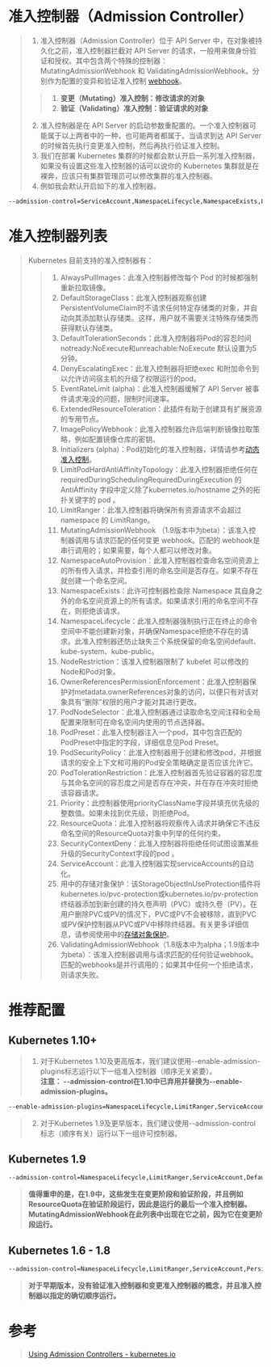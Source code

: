 # 准入控制器（Admission Controller）
> 1. 准入控制器（Admission Controller）位于 API Server 中，在对象被持久化之前，准入控制器拦截对 API Server 的请求，一般用来做身份验证和授权。其中包含两个特殊的控制器：MutatingAdmissionWebhook 和 ValidatingAdmissionWebhook。分别作为配置的变异和验证准入控制 [webhook](https://kubernetes.io/docs/reference/access-authn-authz/extensible-admission-controllers/#admission-webhooks)。   
>> 1. **变更（Mutating）准入控制：修改请求的对象**   
>> 2. **验证（Validating）准入控制：验证请求的对象**   
>>
> 2. 准入控制器是在 API Server 的启动参数重配置的。一个准入控制器可能属于以上两者中的一种，也可能两者都属于。当请求到达 API Server 的时候首先执行变更准入控制，然后再执行验证准入控制。   
> 3. 我们在部署 Kubernetes 集群的时候都会默认开启一系列准入控制器，如果没有设置这些准入控制器的话可以说你的 Kubernetes 集群就是在裸奔，应该只有集群管理员可以修改集群的准入控制器。   
> 4. 例如我会默认开启如下的准入控制器。   
```bash
--admission-control=ServiceAccount,NamespaceLifecycle,NamespaceExists,LimitRanger,ResourceQuota,MutatingAdmissionWebhook,ValidatingAdmissionWebhook
```

# 准入控制器列表
> Kubernetes 目前支持的准入控制器有：   
>> 1. AlwaysPullImages：此准入控制器修改每个 Pod 的时候都强制重新拉取镜像。   
>> 2. DefaultStorageClass：此准入控制器观察创建PersistentVolumeClaim时不请求任何特定存储类的对象，并自动向其添加默认存储类。这样，用户就不需要关注特殊存储类而获得默认存储类。   
>> 3. DefaultTolerationSeconds：此准入控制器将Pod的容忍时间notready:NoExecute和unreachable:NoExecute 默认设置为5分钟。   
>> 4. DenyEscalatingExec：此准入控制器将拒绝exec 和附加命令到以允许访问宿主机的升级了权限运行的pod。   
>> 5. EventRateLimit (alpha)：此准入控制器缓解了 API Server 被事件请求淹没的问题，限制时间速率。   
>> 6. ExtendedResourceToleration：此插件有助于创建具有扩展资源的专用节点。   
>> 7. ImagePolicyWebhook：此准入控制器允许后端判断镜像拉取策略，例如配置镜像仓库的密钥。   
>> 8. Initializers (alpha)：Pod初始化的准入控制器，详情请参考[动态准入控制](https://kubernetes.io/docs/reference/access-authn-authz/extensible-admission-controllers/)。   
>> 9. LimitPodHardAntiAffinityTopology：此准入控制器拒绝任何在 requiredDuringSchedulingRequiredDuringExecution 的 AntiAffinity 字段中定义除了kubernetes.io/hostname 之外的拓扑关键字的 pod 。   
>> 10. LimitRanger：此准入控制器将确保所有资源请求不会超过 namespace 的 LimitRange。   
>> 11. MutatingAdmissionWebhook （1.9版本中为beta）：该准入控制器调用与请求匹配的任何变更 webhook。匹配的 webhook是串行调用的；如果需要，每个人都可以修改对象。   
>> 12. NamespaceAutoProvision：此准入控制器检查命名空间资源上的所有传入请求，并检查引用的命名空间是否存在。如果不存在就创建一个命名空间。   
>> 13. NamespaceExists：此许可控制器检查除 Namespace 其自身之外的命名空间资源上的所有请求。如果请求引用的命名空间不存在，则拒绝该请求。   
>> 14. NamespaceLifecycle：此准入控制器强制执行正在终止的命令空间中不能创建新对象，并确保Namespace拒绝不存在的请求。此准入控制器还防止缺失三个系统保留的命名空间default、kube-system、kube-public。   
>> 15. NodeRestriction：该准入控制器限制了 kubelet 可以修改的Node和Pod对象。   
>> 16. OwnerReferencesPermissionEnforcement：此准入控制器保护对metadata.ownerReferences对象的访问，以便只有对该对象具有“删除”权限的用户才能对其进行更改。   
>> 17. PodNodeSelector：此准入控制器通过读取命名空间注释和全局配置来限制可在命名空间内使用的节点选择器。   
>> 18. PodPreset：此准入控制器注入一个pod，其中包含匹配的PodPreset中指定的字段，详细信息见Pod Preset。   
>> 19. PodSecurityPolicy：此准入控制器用于创建和修改pod，并根据请求的安全上下文和可用的Pod安全策略确定是否应该允许它。   
>> 20. PodTolerationRestriction：此准入控制器首先验证容器的容忍度与其命名空间的容忍度之间是否存在冲突，并在存在冲突时拒绝该容器请求。   
>> 21. Priority：此控制器使用priorityClassName字段并填充优先级的整数值。如果未找到优先级，则拒绝Pod。   
>> 22. ResourceQuota：此准入控制器将观察传入请求并确保它不违反命名空间的ResourceQuota对象中列举的任何约束。   
>> 23. SecurityContextDeny：此准入控制器将拒绝任何试图设置某些升级的SecurityContext字段的pod 。   
>> 24. ServiceAccount：此准入控制器实现serviceAccounts的自动化。   
>> 25. 用中的存储对象保护：该StorageObjectInUseProtection插件将kubernetes.io/pvc-protection或kubernetes.io/pv-protection终结器添加到新创建的持久卷声明（PVC）或持久卷（PV）。在用户删除PVC或PV的情况下，PVC或PV不会被移除，直到PVC或PV保护控制器从PVC或PV中移除终结器。有关更多详细信息，请参阅使用中的[存储对象保护](https://kubernetes.io/docs/concepts/storage/persistent-volumes/#storage-object-in-use-protection)。   
>> 26. ValidatingAdmissionWebhook（1.8版本中为alpha；1.9版本中为beta）：该准入控制器调用与请求匹配的任何验证webhook。匹配的webhooks是并行调用的；如果其中任何一个拒绝请求，则请求失败。

# 推荐配置
## Kubernetes 1.10+
> 1. 对于Kubernetes 1.10及更高版本，我们建议使用--enable-admission-plugins标志运行以下一组准入控制器（顺序无关紧要）。   
> **注意： --admission-control在1.10中已弃用并替换为--enable-admission-plugins。**   
```bash
--enable-admission-plugins=NamespaceLifecycle,LimitRanger,ServiceAccount,DefaultStorageClass,DefaultTolerationSeconds,MutatingAdmissionWebhook,ValidatingAdmissionWebhook,ResourceQuota
```
> 2. 对于Kubernetes 1.9及更早版本，我们建议使用--admission-control标志（顺序有关）运行以下一组许可控制器。   

## Kubernetes 1.9
```bash
--admission-control=NamespaceLifecycle,LimitRanger,ServiceAccount,DefaultStorageClass,DefaultTolerationSeconds,MutatingAdmissionWebhook,ValidatingAdmissionWebhook,ResourceQuota
```
> **值得重申的是，在1.9中，这些发生在变更阶段和验证阶段，并且例如ResourceQuota在验证阶段运行，因此是运行的最后一个准入控制器。 MutatingAdmissionWebhook在此列表中出现在它之前，因为它在变更阶段运行。**   

## Kubernetes 1.6 - 1.8
```bash
--admission-control=NamespaceLifecycle,LimitRanger,ServiceAccount,PersistentVolumeLabel,DefaultStorageClass,ResourceQuota,DefaultTolerationSeconds
```
> **对于早期版本，没有验证准入控制器和变更准入控制器的概念，并且准入控制器以指定的确切顺序运行。**   

# 参考
> [Using Admission Controllers - kubernetes.io](https://kubernetes.io/docs/reference/access-authn-authz/admission-controllers/)




